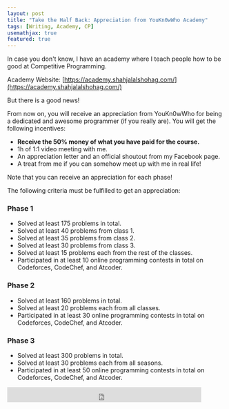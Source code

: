 ```yaml
---
layout: post
title: "Take the Half Back: Appreciation from YouKn0wWho Academy"
tags: [Writing, Academy, CP]
usemathjax: true
featured: true
---
```


In case you don't know, I have an academy where I teach people how to be good at Competitive Programming. 

Academy Website: [https://academy.shahjalalshohag.com/](https://academy.shahjalalshohag.com/)

But there is a good news!

From now on, you will receive an appreciation from YouKn0wWho for being a dedicated and awesome programmer (if you really are). You will get the following incentives:
- **Receive the 50% money of what you have paid for the course.**
- 1h of 1:1 video meeting with me.
- An appreciation letter and an official shoutout from my Facebook page.
- A treat from me if you can somehow meet up with me in real life!

Note that you can receive an appreciation for each phase! 

The following criteria must be fulfilled to get an appreciation:

### Phase 1
- Solved at least 175 problems in total.
- Solved at least 40 problems from class 1.
- Solved at least 35 problems from class 2.
- Solved at least 30 problems from class 3.
- Solved at least 15 problems each from the rest of the classes.
- Participated in at least 10 online programming contests in total on Codeforces, CodeChef, and Atcoder.

### Phase 2
- Solved at least 160 problems in total.
- Solved at least 20 problems each from all classes.
- Participated in at least 30 online programming contests in total on Codeforces, CodeChef, and Atcoder.

### Phase 3
- Solved at least 300 problems in total.
- Solved at least 30 problems each from all seasons.
- Participated in at least 50 online programming contests in total on Codeforces, CodeChef, and Atcoder.

<iframe src="https://www.facebook.com/plugins/like.php?href=https%3A%2F%2Fshahjalalshohag.github.io%2Fnirvana%2F&width=450&layout=standard&action=like&size=small&share=true&height=35&appId" width="450" height="35" style="border:none;overflow:hidden" scrolling="no" frameborder="0" allowfullscreen="true" allow="autoplay; clipboard-write; encrypted-media; picture-in-picture; web-share"></iframe>

<div id="fb-root"></div>
<script async defer crossorigin="anonymous" src="https://connect.facebook.net/en_US/sdk.js#xfbml=1&version=v12.0" nonce="my6ulbt3"></script>

<div class="fb-comments" data-href="https://shahjalalshohag.github.io/nirvana/" data-width="" data-numposts="5"></div>
